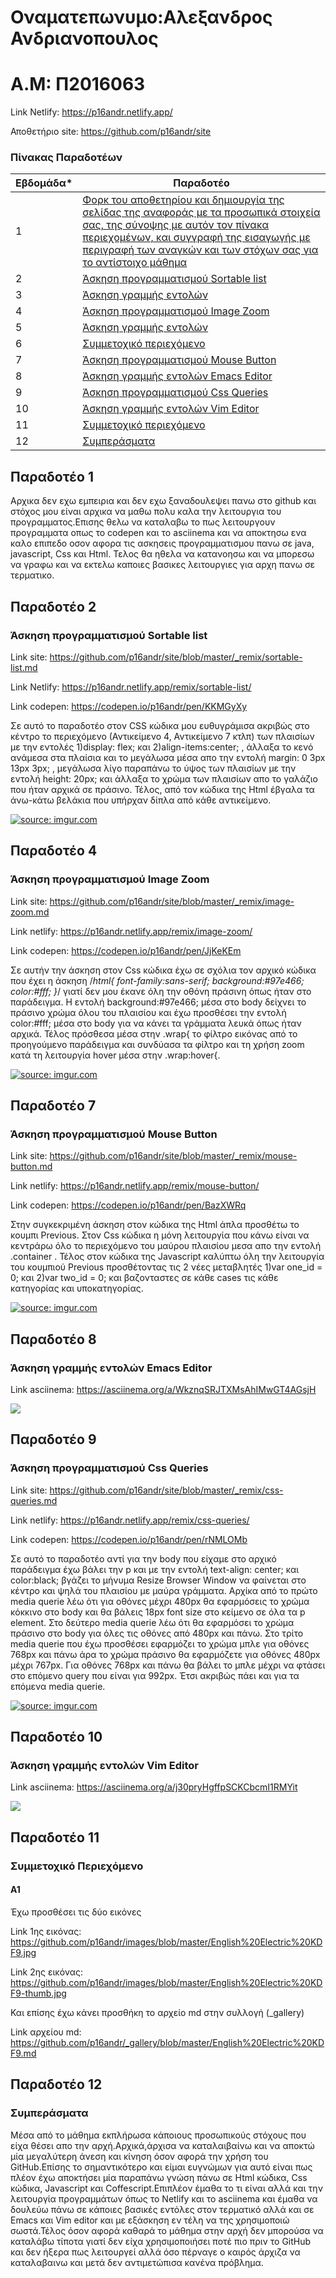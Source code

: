 # Οναματεπωνυμο:Αλεξανδρος Ανδριανοπουλος 
# Α.Μ: Π2016063

Link Netlify: https://p16andr.netlify.app/

Αποθετήριο site: https://github.com/p16andr/site

### Πίνακας Παραδοτέων

| Εβδομάδα* | Παραδοτέο |
| --- | --- |
| 1 | [Φορκ του αποθετηρίου και δημιουργία της σελίδας της αναφοράς με τα προσωπικά στοιχεία σας, της σύνοψης με αυτόν τον πίνακα περιεχομένων, και συγγραφή της εισαγωγής με περιγραφή των αναγκών και των στόχων σας για το αντίστοιχο μάθημα](#Παραδοτέο-1) |
| 2 | [Άσκηση προγραμματισμού Sortable list](#Παραδοτέο-2) |
| 3 | [Άσκηση γραμμής εντολών](#Παραδοτέο-3) |
| 4 | [Άσκηση προγραμματισμού Image Zoom](#Παραδοτέο-4) |
| 5 | [Άσκηση γραμμής εντολών](#Παραδοτέο-5) |
| 6 | [Συμμετοχικό περιεχόμενο](#Παραδοτέο-6) |
| 7 | [Άσκηση προγραμματισμού Mouse Button](#Παραδοτέο-7) |
| 8 | [Άσκηση γραμμής εντολών Emacs Editor](#Παραδοτέο-8) |
| 9 | [Άσκηση προγραμματισμού Css Queries](#Παραδοτέο-9) |
| 10 | [Άσκηση γραμμής εντολών Vim Editor](#Παραδοτέο-10) |
| 11 | [Συμμετοχικό περιεχόμενο](#Παραδοτέο-11) |
| 12 | [Συμπεράσματα](#Παραδοτέο-12) |


## Παραδοτέο 1

Αρχικα δεν εχω εμπειρια και δεν εχω ξαναδουλεψει πανω στο github και στόχος μου είναι αρχικα να μαθω πολυ καλα την λειτουργια του προγραμματος.Επισης θελω να καταλαβω το πως λειτουργουν προγραμματα οπως το codepen και το asciinema και να αποκτησω ενα καλο επιπεδο οσον αφορα τις ασκησεις προγραμματισμου πανω σε java, javascript, Css και Html. Τελος θα ηθελα να κατανοησω και να μπορεσω να γραφω και να εκτελω καποιες βασικες λειτουργιες για αρχη πανω σε τερματικο.

## Παραδοτέο 2

### Άσκηση προγραμματισμού Sortable list

Link site: https://github.com/p16andr/site/blob/master/_remix/sortable-list.md

Link Netlify: https://p16andr.netlify.app/remix/sortable-list/

Link codepen: https://codepen.io/p16andr/pen/KKMGyXy

Σε αυτό το παραδοτέο στον CSS κώδικα μου ευθυγράμισα ακριβώς στο κέντρο το περιεχόμενο (Αντικείμενο 4, Αντικείμενο 7 κτλπ) των πλαισίων με την εντολές 1)display: flex; και 2)align-items:center; , άλλαξα το κενό ανάμεσα στα πλαίσια και το μεγάλωσα μέσα απο την εντολή margin: 0 3px 13px 3px; , μεγάλωσα λίγο παραπάνω το ύψος των πλαισίων με την εντολή height: 20px; και άλλαξα το χρώμα των πλαισίων απο το γαλάζιο που ήταν αρχικά σε πράσινο. Τέλος, από τον κώδικα της Html έβγαλα τα άνω-κάτω βελάκια που υπήρχαν δίπλα από κάθε αντικείμενο.
 
  
<a href="https://imgur.com/ascpL6o"><img src="https://i.imgur.com/ascpL6o.png" title="source: imgur.com" /></a>
  
   
## Παραδοτέο 4 

### Άσκηση προγραμματισμού Image Zoom
  
Link site: https://github.com/p16andr/site/blob/master/_remix/image-zoom.md

Link netlify: https://p16andr.netlify.app/remix/image-zoom/

Link codepen: https://codepen.io/p16andr/pen/JjKeKEm

Σε αυτήν την άσκηση στον Css κώδικα έχω σε σχόλια τον αρχικό κώδικα που έχει η άσκηση /*html{ font-family:sans-serif; background:#97e466; color:#fff; }*/ γιατί δεν μου έκανε όλη την οθόνη πράσινη όπως ήταν στο παράδειγμα. Η εντολή background:#97e466; μέσα στο body δείχνει το πράσινο χρώμα όλου του πλαισίου και έχω προσθέσει την εντολή color:#fff; μέσα στο body για να κάνει τα γράμματα λευκά όπως ήταν αρχικά. Τέλος πρόσθεσα μέσα στην .wrap{ το φίλτρο εικόνας από το προηγούμενο παράδειγμα και συνδύασα τα φίλτρο και τη χρήση zoom κατά τη λειτουργία hover μέσα στην .wrap:hover{.
       
       
<a href="https://imgur.com/k10tXDM"><img src="https://i.imgur.com/k10tXDM.png" title="source: imgur.com" /></a>
   
   
## Παραδοτέο 7 

### Άσκηση προγραμματισμού Mouse Button

Link site: https://github.com/p16andr/site/blob/master/_remix/mouse-button.md

Link netlify: https://p16andr.netlify.app/remix/mouse-button/

Link codepen: https://codepen.io/p16andr/pen/BazXWRq

 Στην συγκεκριμένη άσκηση στον κώδικα της Html άπλα προσθέτω το κουμπι Previous. Στον Css κώδικα η μόνη λειτουργία που κάνω είναι να κεντράρω όλο το περιεχόμενο του μαύρου πλαισίου μεσα απο την εντολή .container . Τέλος στον κώδικα της Javascript καλύπτω όλη την λειτουργία του κουμπιού Previous προσθέτοντας τις 2 νέες μεταβλητές 1)var one_id = 0; και 2)var two_id = 0; και βαζονταστες σε κάθε cases τις κάθε κατηγορίας και υποκατηγορίας.
 
 
 <a href="https://imgur.com/GL9bdS8"><img src="https://i.imgur.com/GL9bdS8.png" title="source: imgur.com" /></a>

                    
## Παραδοτέο 8 

### Άσκηση γραμμής εντολών Emacs Editor

Link asciinema: https://asciinema.org/a/WkznqSRJTXMsAhIMwGT4AGsjH


<a href="https://asciinema.org/a/WkznqSRJTXMsAhIMwGT4AGsjH" target="_blank"><img src="https://asciinema.org/a/WkznqSRJTXMsAhIMwGT4AGsjH.svg" /></a>


## Παραδοτέο 9 

### Άσκηση προγραμματισμού Css Queries

Link site: https://github.com/p16andr/site/blob/master/_remix/css-queries.md

Link netlify: https://p16andr.netlify.app/remix/css-queries/

Link codepen: https://codepen.io/p16andr/pen/rNMLOMb
                                   
Σε αυτό το παραδοτέο αντί για την body που είχαμε στο αρχικό παράδειγμα έχω βάλει την p και με την εντολή text-align: center; και color:black; βγάζει το μήνυμα Resize Browser Window να φαίνεται στο κέντρο και ψηλά του πλαισίου με μαύρα γράμματα. Αρχίκα από το πρώτο media querie λέω ότι για οθόνες μέχρι 480px θα εφαρμόσεις το χρώμα κόκκινο στο body και θα βάλεις 18px font size στο κείμενο σε όλα τα p element. Στο δεύτερο media querie λέω ότι θα εφαρμόσει το χρώμα πράσινο στο body για όλες τις οθόνες από 480px και πάνω. Στο τρίτο media querie που έχω προσθέσει εφαρμόζει το χρώμα μπλε για οθόνες 768px και πάνω άρα το χρώμα πράσινο θα εφαρμόζετε για οθόνες 480px μέχρι 767px. Για οθόνες 768px και πάνω θα βάλει το μπλε μέχρι να φτάσει στο επόμενο query που είναι για 992px. Έτσι ακριβώς πάει και για τα επόμενα media querie.
  
  
<a href="https://imgur.com/vTfrIkt"><img src="https://i.imgur.com/vTfrIkt.png" title="source: imgur.com" /></a>


## Παραδοτέο 10 
                    
### Άσκηση γραμμής εντολών Vim Editor    

Link asciinema: https://asciinema.org/a/j30pryHgffpSCKCbcmI1RMYit

  
  <a href="https://asciinema.org/a/j30pryHgffpSCKCbcmI1RMYit" target="_blank"><img src="https://asciinema.org/a/j30pryHgffpSCKCbcmI1RMYit.svg" /></a>


## Παραδοτέο 11

### Συμμετοχικό Περιεχόμενο 

#### Α1

Έχω προσθέσει τις δύο εικόνες

Link 1ης εικόνας: https://github.com/p16andr/images/blob/master/English%20Electric%20KDF9.jpg


Link 2ης εικόνας: https://github.com/p16andr/images/blob/master/English%20Electric%20KDF9-thumb.jpg

Και επίσης έχω κάνει προσθήκη το αρχείο md στην συλλογή (_gallery)

Link αρχείου md: https://github.com/p16andr/_gallery/blob/master/English%20Electric%20KDF9.md


## Παραδοτέο 12

### Συμπεράσματα

Μέσα από το μάθημα εκπλήρωσα κάποιους προσωπικούς στόχους που είχα θέσει απο την αρχή.Αρχικά,άρχισα να καταλαιβαίνω και να αποκτώ μία μεγαλύτερη άνεση και κίνηση όσον αφορά την χρήση του GitHub.Επίσης το σημαντικότερο και είμαι ευγνώμων για αυτό είναι πως πλέον έχω αποκτήσει μία παραπάνω γνώση πάνω σε Html κώδικα, Css κώδικα, Javascript και Coffescript.Επιπλέον έμαθα το τι είναι αλλά και την λειτουργία προγραμμάτων όπως το Netlify και το asciinema και έμαθα να δουλεύω πάνω σε κάποιες βασικές εντόλες στον τερματικό αλλά και σε Emacs και Vim editor και με εξάσκηση εν τέλη να της χρησιμοποιώ σωστά.Τέλος όσον αφορά καθαρά το μάθημα στην αρχή δεν μπορούσα να καταλάβω τίποτα γιατί δεν είχα χρησιμοποιήσει ποτέ πιο πριν το GitHub και δεν ήξερα πως λειτουργεί αλλά όσο πέρναγε ο καιρός άρχιζα να καταλαβαινω και μετά δεν αντιμετώπισα κανένα πρόβλημα.
